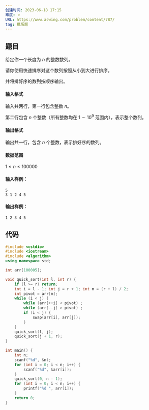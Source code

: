 ```yaml
---
创建时间: 2023-06-18 17:15
难度: ⭐️ 
URL: https://www.acwing.com/problem/content/787/
tag: 模版题
---
```


## 题目

给定你一个长度为 $n$ 的整数数列。

请你使用快速排序对这个数列按照从小到大进行排序。

并将排好序的数列按顺序输出。

#### 输入格式

输入共两行，第一行包含整数 $n$。

第二行包含 $n$ 个整数（所有整数均在 $1 \sim 10^9$ 范围内），表示整个数列。

#### 输出格式

输出共一行，包含 $n$ 个整数，表示排好序的数列。

#### 数据范围

$1 \le n \le 100000$

#### 输入样例：

```
5
3 1 2 4 5
```

#### 输出样例：

```
1 2 3 4 5
```

## 代码

```cpp
#include <cstdio>
#include <iostream>
#include <algorithm>
using namespace std;

int arr[100005];

void quick_sort(int l, int r) {
    if (l >= r) return;
    int i = l - 1; int j = r + 1; int m = (r + l) / 2;
    int pivot = arr[m];
    while (i < j) {
        while (arr[++i] < pivot) ;
        while (arr[--j] > pivot) ;
        if (i < j) {
            swap(arr[i], arr[j]);
        }
    }
    quick_sort(l, j);
    quick_sort(j + 1, r);
}

int main() {
    int n;
    scanf("%d", &n);
    for (int i = 0; i < n; i++) {
        scanf("%d", &arr[i]);
    }
    quick_sort(0, n - 1);
    for (int i = 0; i < n; i++) {
        printf("%d ", arr[i]);
    }
    return 0;
}

```
